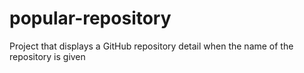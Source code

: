 # popular-repository
Project that displays a GitHub repository detail when the name of the repository is given 

